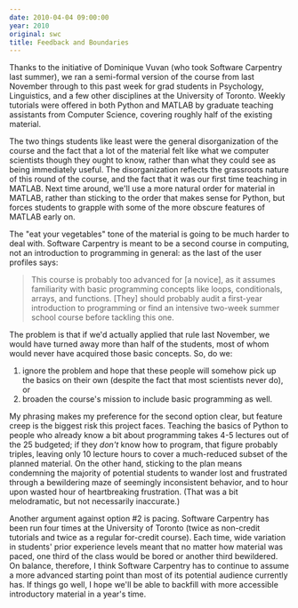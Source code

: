 ```yaml
---
date: 2010-04-04 09:00:00
year: 2010
original: swc
title: Feedback and Boundaries
---
```

<p>Thanks to the initiative of Dominique Vuvan (who took Software Carpentry last summer), we ran a semi-formal version of the course from last November through to this past week for grad students in Psychology, Linguistics, and a few other disciplines at the University of Toronto. Weekly tutorials were offered in both Python and MATLAB by graduate teaching assistants from Computer Science, covering roughly half of the existing material.</p>
<p>The two things students like least were the general disorganization of the course and the fact that a lot of the material felt like what we computer scientists though they ought to know, rather than what they could see as being immediately useful. The disorganization reflects the grassroots nature of this round of the course, and the fact that it was our first time teaching in MATLAB. Next time around, we'll use a more natural order for material in MATLAB, rather than sticking to the order that makes sense for Python, but forces students to grapple with some of the more obscure features of MATLAB early on.</p>
<p>The "eat your vegetables" tone of the material is going to be much harder to deal with. Software Carpentry is meant to be a second course in computing, not an introduction to programming in general: as the last of the user profiles says:</p>
<blockquote><p>This course is probably too advanced for [a novice], as it assumes familiarity with basic programming concepts like loops, conditionals, arrays, and functions. [They] should probably audit a first-year introduction to programming or find an intensive two-week summer school course before tackling this one.</p></blockquote>
<p>The problem is that if we'd actually applied that rule last November, we would have turned away more than half of the students, most of whom would never have acquired those basic concepts. So, do we:</p>
<ol>
<li>ignore the problem and hope that these people will somehow pick up the basics on their own (despite the fact that most scientists never do), or</li>
<li>broaden the course's mission to include basic programming as well.</li>
</ol>
<p>My phrasing makes my preference for the second option clear, but feature creep is the biggest risk this project faces. Teaching the basics of Python to people who already know a bit about programming takes 4-5 lectures out of the 25 budgeted; if they <em>don't</em> know how to program, that figure probably triples, leaving only 10 lecture hours to cover a much-reduced subset of the planned material. On the other hand, sticking to the plan means condemning the majority of potential students to wander lost and frustrated through a bewildering maze of seemingly inconsistent behavior, and to hour upon wasted hour of heartbreaking frustration. (That was a bit melodramatic, but not necessarily inaccurate.)</p>
<p>Another argument against option #2 is pacing. Software Carpentry has been run four times at the University of Toronto (twice as non-credit tutorials and twice as a regular for-credit course). Each time, wide variation in students' prior experience levels meant that no matter how material was paced, one third of the class would be bored or another third bewildered. On balance, therefore, I think Software Carpentry has to continue to assume a more advanced starting point than most of its potential audience currently has. If things go well, I hope we'll be able to backfill with more accessible introductory material in a year's time.</p>
